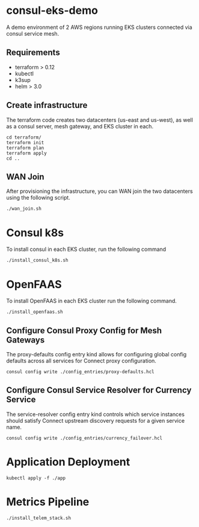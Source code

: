 # consul-eks-demo

A demo environment of 2 AWS regions running EKS clusters connected via consul service mesh. 


## Requirements

* terraform > 0.12
* kubectl
* k3sup
* helm > 3.0

## Create infrastructure

The terraform code creates two datacenters (us-east and us-west), as well as a consul server, mesh gateway, and EKS cluster in each.

```
cd terraform/
terraform init
terraform plan
terraform apply
cd ..

``` 

## WAN Join

After provisioning the infrastructure, you can WAN join the two datacenters using the following script. 

```
./wan_join.sh
```

# Consul k8s

To install consul in each EKS cluster, run the following command

```
./install_consul_k8s.sh
```

# OpenFAAS

To install OpenFAAS in each EKS cluster run the following command. 
```
./install_openfaas.sh
```

## Configure Consul Proxy Config for Mesh Gateways
The proxy-defaults config entry kind allows for configuring global config defaults across all services for Connect proxy configuration.
```
consul config write ./config_entries/proxy-defaults.hcl
```

## Configure Consul Service Resolver for Currency Service
The service-resolver config entry kind controls which service instances should satisfy Connect upstream discovery requests for a given service name.
```
consul config write ./config_entries/currency_failover.hcl
```

# Application Deployment

```
kubectl apply -f ./app
```


# Metrics Pipeline

```
./install_telem_stack.sh
```